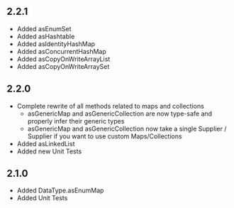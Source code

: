## 2.2.1
- Added asEnumSet
- Added asHashtable
- Added asIdentityHashMap
- Added asConcurrentHashMap
- Added asCopyOnWriteArrayList
- Added asCopyOnWriteArraySet

## 2.2.0
- Complete rewrite of all methods related to maps and collections
    - asGenericMap and asGenericCollection are now type-safe and properly infer their generic types
    - asGenericMap and asGenericCollection now take a single Supplier<Map> / Supplier<Collection> if you want to use custom Maps/Collections
- Added asLinkedList
- Added new Unit Tests 

## 2.1.0
- Added DataType.asEnumMap
- Added Unit Tests